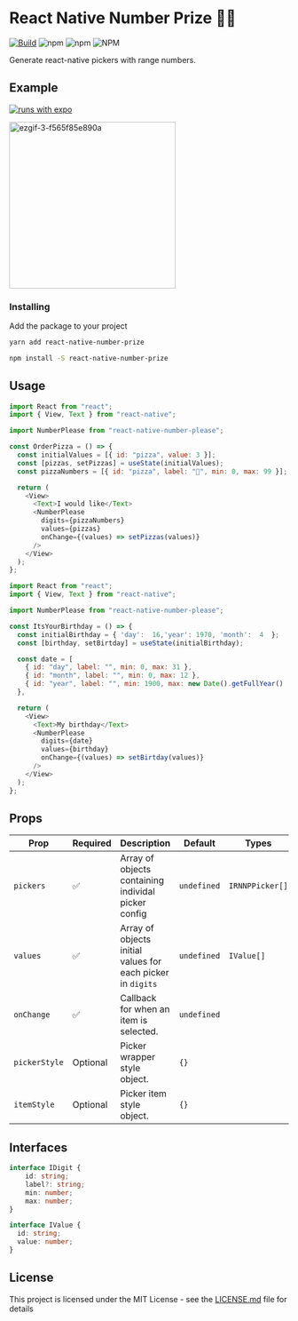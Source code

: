 # React Native Number Prize 🙏🏽

[![Build](https://circleci.com/gh/thebiltheory/react-native-number-please/tree/master.svg?style=shield)](https://app.circleci.com/pipelines/github/thebiltheory/react-native-number-please) ![npm](https://img.shields.io/npm/v/react-native-number-please?color=%236820FE) ![npm](https://img.shields.io/npm/dm/react-native-number-please) ![NPM](https://img.shields.io/npm/l/react-native-number-please)

Generate react-native pickers with range numbers. 

## Example 

[![runs with expo](https://img.shields.io/badge/Runs%20with%20Expo-4630EB.svg?style=flat-square&logo=EXPO&labelColor=f3f3f3&logoColor=000)](https://snack.expo.io/@thebiltheory/react-native-number-please)

<img src="https://i.ibb.co/0GkCZnz/ezgif-3-f565f85e890a.gif" alt="ezgif-3-f565f85e890a" width="300px" border="0">



### Installing

Add the package to your project

```bash
yarn add react-native-number-prize

npm install -S react-native-number-prize
```

## Usage

```javascript
import React from "react";
import { View, Text } from "react-native";

import NumberPlease from "react-native-number-please";

const OrderPizza = () => {
  const initialValues = [{ id: "pizza", value: 3 }];
  const [pizzas, setPizzas] = useState(initialValues);
  const pizzaNumbers = [{ id: "pizza", label: "🍕", min: 0, max: 99 }];

  return (
    <View>
      <Text>I would like</Text>
      <NumberPlease
        digits={pizzaNumbers}
        values={pizzas}
        onChange={(values) => setPizzas(values)}
      />
    </View>
  );
};
```

```javascript
import React from "react";
import { View, Text } from "react-native";

import NumberPlease from "react-native-number-please";

const ItsYourBirthday = () => {
  const initialBirthday = { 'day':  16,'year': 1970, 'month':  4  };
  const [birthday, setBirtday] = useState(initialBirthday);

  const date = [
    { id: "day", label: "", min: 0, max: 31 },
    { id: "month", label: "", min: 0, max: 12 },
    { id: "year", label: "", min: 1900, max: new Date().getFullYear()
  },

  return (
    <View>
      <Text>My birthday</Text>
      <NumberPlease
        digits={date}
        values={birthday}
        onChange={(values) => setBirtday(values)}
      />
    </View>
  );
};
```

## Props

Prop | Required | Description | Default | Types
---- | ---------| ----------- | ------- | -----
`pickers` | ✅ | Array of objects containing individal picker config  | `undefined` | `IRNNPPicker[]`
`values`  | ✅ | Array of objects initial values for each picker in `digits`  | `undefined` | `IValue[]`
`onChange` | ✅ | Callback for when an item is selected.  | `undefined` | 
`pickerStyle` | Optional | Picker wrapper style object.  | `{}`| 
`itemStyle` | Optional | Picker item style object.  | `{}`| 

## Interfaces

```ts
interface IDigit {
    id: string;
    label?: string;
    min: number;
    max: number;
}

interface IValue {
  id: string;
  value: number;
}
```


## License

This project is licensed under the MIT License - see the [LICENSE.md](LICENSE.md) file for details